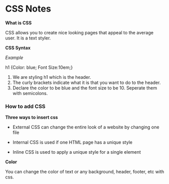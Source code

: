 # CSS Notes

**What is CSS**

CSS allows you to create nice looking pages that appeal to the average user. It is a text styler.

**CSS Syntax**

*Example*

h1 {Color: blue;  Font Size:10em;}

1. We are styling h1 which is the header.
2. The curly brackets indicate what it is that you want to do to the header.
3. Declare the color to be blue and the font size to be 10. Seperate them with semicolons. 

### How to add CSS

**Three ways to insert css**

- External CSS  can change the entire look of a website by changing one file

- Internal CSS is used if one HTML page has a unique style


- Inline CSS is used to apply a unique style for a single element

**Color**


You can change the color of text or any background, header, footer, etc with css.
